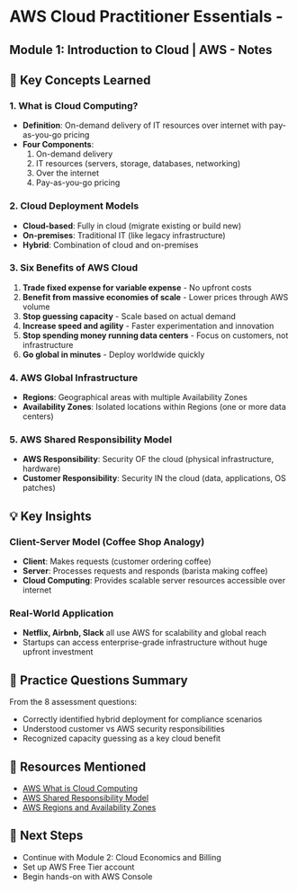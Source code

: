 # AWS Cloud Practitioner Essentials -
## Module 1: Introduction to Cloud | AWS - Notes

<!-- ## 📅 Date: 15/10/2025 -->

## 🎯 Key Concepts Learned

### 1. What is Cloud Computing?
- **Definition**: On-demand delivery of IT resources over internet with pay-as-you-go pricing
- **Four Components**:
  1. On-demand delivery
  2. IT resources (servers, storage, databases, networking)
  3. Over the internet
  4. Pay-as-you-go pricing

### 2. Cloud Deployment Models
- **Cloud-based**: Fully in cloud (migrate existing or build new)
- **On-premises**: Traditional IT (like legacy infrastructure)
- **Hybrid**: Combination of cloud and on-premises

### 3. Six Benefits of AWS Cloud
1. **Trade fixed expense for variable expense** - No upfront costs
2. **Benefit from massive economies of scale** - Lower prices through AWS volume
3. **Stop guessing capacity** - Scale based on actual demand
4. **Increase speed and agility** - Faster experimentation and innovation
5. **Stop spending money running data centers** - Focus on customers, not infrastructure
6. **Go global in minutes** - Deploy worldwide quickly

### 4. AWS Global Infrastructure
- **Regions**: Geographical areas with multiple Availability Zones
- **Availability Zones**: Isolated locations within Regions (one or more data centers)

### 5. AWS Shared Responsibility Model
- **AWS Responsibility**: Security OF the cloud (physical infrastructure, hardware)
- **Customer Responsibility**: Security IN the cloud (data, applications, OS patches)

## 💡 Key Insights

### Client-Server Model (Coffee Shop Analogy)
- **Client**: Makes requests (customer ordering coffee)
- **Server**: Processes requests and responds (barista making coffee)
- **Cloud Computing**: Provides scalable server resources accessible over internet

### Real-World Application
- **Netflix, Airbnb, Slack** all use AWS for scalability and global reach
- Startups can access enterprise-grade infrastructure without huge upfront investment

## 🧠 Practice Questions Summary
From the 8 assessment questions:
- Correctly identified hybrid deployment for compliance scenarios
- Understood customer vs AWS security responsibilities
- Recognized capacity guessing as a key cloud benefit

## 🔗 Resources Mentioned
- [AWS What is Cloud Computing](https://aws.amazon.com/what-is-cloud-computing/)
- [AWS Shared Responsibility Model](https://aws.amazon.com/compliance/shared-responsibility-model/)
- [AWS Regions and Availability Zones](https://aws.amazon.com/about-aws/global-infrastructure/regions_az/)

## 📝 Next Steps
- Continue with Module 2: Cloud Economics and Billing
- Set up AWS Free Tier account
- Begin hands-on with AWS Console